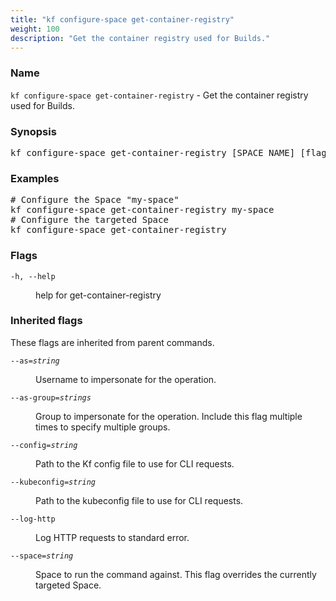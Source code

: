 ```yaml
---
title: "kf configure-space get-container-registry"
weight: 100
description: "Get the container registry used for Builds."
---
```

### Name

<code translate="no">kf configure-space get-container-registry</code> - Get the container registry used for Builds.

### Synopsis

<pre translate="no">kf configure-space get-container-registry [SPACE_NAME] [flags]</pre>

### Examples

<pre translate="no">
# Configure the Space &#34;my-space&#34;
kf configure-space get-container-registry my-space
# Configure the targeted Space
kf configure-space get-container-registry
</pre>

### Flags

<dl>
<dt><code translate="no">-h, --help</code></dt>
<dd><p>help for get-container-registry</p>
</dd>
</dl>


### Inherited flags

These flags are inherited from parent commands.

<dl>
<dt><code translate="no">--as=<var translate="no">string</var></code></dt>
<dd><p>Username to impersonate for the operation.</p>
</dd>
<dt><code translate="no">--as-group=<var translate="no">strings</var></code></dt>
<dd><p>Group to impersonate for the operation. Include this flag multiple times to specify multiple groups.</p>
</dd>
<dt><code translate="no">--config=<var translate="no">string</var></code></dt>
<dd><p>Path to the Kf config file to use for CLI requests.</p>
</dd>
<dt><code translate="no">--kubeconfig=<var translate="no">string</var></code></dt>
<dd><p>Path to the kubeconfig file to use for CLI requests.</p>
</dd>
<dt><code translate="no">--log-http</code></dt>
<dd><p>Log HTTP requests to standard error.</p>
</dd>
<dt><code translate="no">--space=<var translate="no">string</var></code></dt>
<dd><p>Space to run the command against. This flag overrides the currently targeted Space.</p>
</dd>
</dl>


